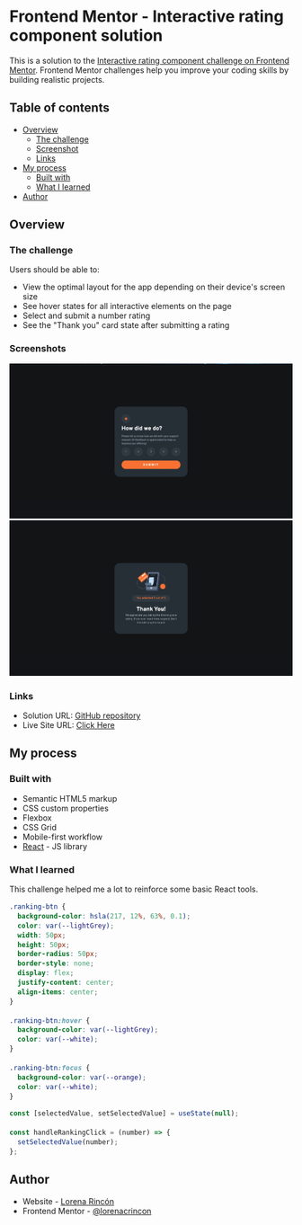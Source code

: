 # Frontend Mentor - Interactive rating component solution

This is a solution to the [Interactive rating component challenge on Frontend Mentor](https://www.frontendmentor.io/challenges/interactive-rating-component-koxpeBUmI). Frontend Mentor challenges help you improve your coding skills by building realistic projects.

## Table of contents

- [Overview](#overview)
  - [The challenge](#the-challenge)
  - [Screenshot](#screenshot)
  - [Links](#links)
- [My process](#my-process)
  - [Built with](#built-with)
  - [What I learned](#what-i-learned)
- [Author](#author)

## Overview

### The challenge

Users should be able to:

- View the optimal layout for the app depending on their device's screen size
- See hover states for all interactive elements on the page
- Select and submit a number rating
- See the "Thank you" card state after submitting a rating

### Screenshots

![](/public/desktop-preview-1.png)
![](/public/desktop-preview-2.png)

### Links

- Solution URL: [GitHub repository](https://github.com/lorenacrincon/interactive-rating-component)
- Live Site URL: [Click Here](https://lorenacrincon.github.io/interactive-rating-component/)

## My process

### Built with

- Semantic HTML5 markup
- CSS custom properties
- Flexbox
- CSS Grid
- Mobile-first workflow
- [React](https://reactjs.org/) - JS library

### What I learned

This challenge helped me a lot to reinforce some basic React tools.

```css
.ranking-btn {
  background-color: hsla(217, 12%, 63%, 0.1);
  color: var(--lightGrey);
  width: 50px;
  height: 50px;
  border-radius: 50px;
  border-style: none;
  display: flex;
  justify-content: center;
  align-items: center;
}

.ranking-btn:hover {
  background-color: var(--lightGrey);
  color: var(--white);
}

.ranking-btn:focus {
  background-color: var(--orange);
  color: var(--white);
}
```

```jsx
const [selectedValue, setSelectedValue] = useState(null);

const handleRankingClick = (number) => {
  setSelectedValue(number);
};
```

## Author

- Website - [Lorena Rincón](https://www.your-site.com)
- Frontend Mentor - [@lorenacrincon](https://www.frontendmentor.io/profile/lorenacrincon)
